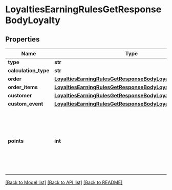 # LoyaltiesEarningRulesGetResponseBodyLoyalty


## Properties
Name | Type | Description | Notes
------------ | ------------- | ------------- | -------------
**type** | **str** |  | [optional] 
**calculation_type** | **str** |  | [optional] 
**order** | [**LoyaltiesEarningRulesGetResponseBodyLoyaltyOrder**](LoyaltiesEarningRulesGetResponseBodyLoyaltyOrder.md) |  | [optional] 
**order_items** | [**LoyaltiesEarningRulesGetResponseBodyLoyaltyOrderItems**](LoyaltiesEarningRulesGetResponseBodyLoyaltyOrderItems.md) |  | [optional] 
**customer** | [**LoyaltiesEarningRulesGetResponseBodyLoyaltyCustomer**](LoyaltiesEarningRulesGetResponseBodyLoyaltyCustomer.md) |  | [optional] 
**custom_event** | [**LoyaltiesEarningRulesGetResponseBodyLoyaltyCustomEvent**](LoyaltiesEarningRulesGetResponseBodyLoyaltyCustomEvent.md) |  | [optional] 
**points** | **int** | Defines how the points will be added to the loyalty card. FIXED adds a fixed number of points. | [optional] 

[[Back to Model list]](../README.md#documentation-for-models) [[Back to API list]](../README.md#documentation-for-api-endpoints) [[Back to README]](../README.md)



